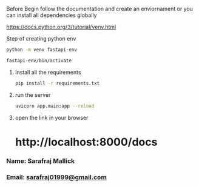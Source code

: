 Before Begin follow the documentation and create an enviornament or you can install all dependencies globally

https://docs.python.org/3/tutorial/venv.html

Step of creating python env

```bash
python -m venv fastapi-env
```

```bash
fastapi-env/bin/activate
```

1. install all the requirements

   ```bash
   pip install -r requirements.txt
   ```

2. run the server

   ```bash
   uvicorn app.main:app --reload
   ```

3. open the link in your browser
   # http://localhost:8000/docs

### Name: Sarafraj Mallick

### Email: sarafraj01999@gmail.com
